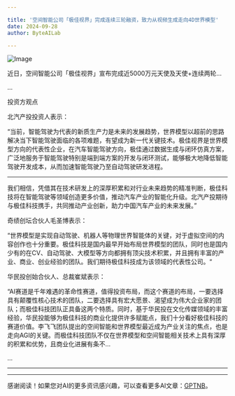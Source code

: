 ```yaml
---

title: '空间智能公司「极佳视界」完成连续三轮融资，致力从视频生成走向4D世界模型'
date: 2024-09-28
author: ByteAILab

---
```


![Image](https://image.jiqizhixin.com/uploads/editor/adea6a19-3dff-48dc-9abe-03660f7fa69d/1727401505463.png)

近日，空间智能公司「极佳视界」宣布完成近5000万元天使及天使+连续两轮...

...

投资方观点

北汽产投投资人表示：

“当前，智能驾驶为代表的新质生产力是未来的发展趋势，世界模型以超前的思路解决当下智能驾驶面临的各项难题，有望成为新一代关键技术。极佳视界是世界模型方向的代表性企业，在汽车智能驾驶方向，极佳通过数据生成与闭环仿真方案，广泛地服务于智能驾驶特别是端到端方案的开发与闭环测试，能够极大地降低智能驾驶开发成本，从而加速智能驾驶乃至自动驾驶研发进程。

---
我们相信，凭借其在技术研发上的深厚积累和对行业未来趋势的精准判断，极佳科技将在智能驾驶等领域创造更多价值，推动汽车产业的智能化升级。北汽产投期待与极佳科技携手，共同推动产业创新，助力中国汽车产业的未来发展。”

奇绩创坛合伙人毛圣博表示：

“世界模型是实现自动驾驶、机器人等物理世界智能体的关键，对于虚拟空间的内容创作也十分重要。极佳科技是国内最早开始布局世界模型的团队，同时也是国内少有的在CV、自动驾驶、大模型等方向都拥有顶尖技术积累，并且拥有丰富的产业、商业、创业经验的团队。我们期待极佳科技成为该领域的代表性公司。“

华民投创始合伙人、总裁崔斌表示：

“AI赛道是千年难遇的革命性赛道，值得投资布局，而这个赛道的布局，一要选择具有颠覆性核心技术的团队，二要选择具有宏大愿景、渴望成为伟大企业家的团队；而极佳科技团队正具备这两个特质。同时，基于华民投在文化传媒领域的丰富经验，华民投能够为极佳科技的商业化提供许多赋能点，我们十分看好极佳科技的赛道价值。李飞飞团队提出的空间智能和世界模型最近成为产业关注的焦点，也是走向AGI的关键。而极佳科技团队不仅在世界模型和空间智能相关技术上具有深厚的积累和优势，且商业化进展有条不...

...

---
---
感谢阅读！如果您对AI的更多资讯感兴趣，可以查看更多AI文章：[GPTNB](https://gptnb.com)。